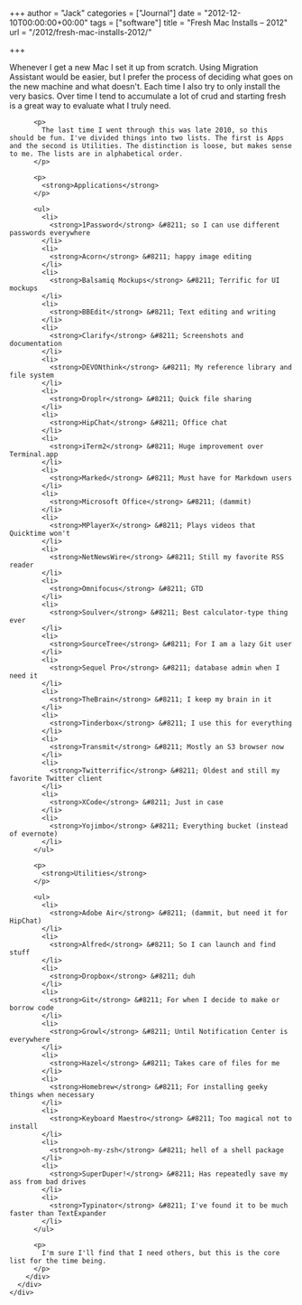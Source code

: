 +++
author = "Jack"
categories = ["Journal"]
date = "2012-12-10T00:00:00+00:00"
tags = ["software"]
title = "Fresh Mac Installs – 2012"
url = "/2012/fresh-mac-installs-2012/"

+++

<div>
  <div>
    <div>
    </div>
  </div>
  
  <div>
    <div>
      <div>
        <div>
          <p>
            Whenever I get a new Mac I set it up from scratch. Using Migration Assistant would be easier, but I prefer the process of deciding what goes on the new machine and what doesn't. Each time I also try to only install the very basics. Over time I tend to accumulate a lot of crud and starting fresh is a great way to evaluate what I truly need.
          </p>
          
          <p>
            The last time I went through this was late 2010, so this should be fun. I've divided things into two lists. The first is Apps and the second is Utilities. The distinction is loose, but makes sense to me. The lists are in alphabetical order.
          </p>
          
          <p>
            <strong>Applications</strong>
          </p>
          
          <ul>
            <li>
              <strong>1Password</strong> &#8211; so I can use different passwords everywhere
            </li>
            <li>
              <strong>Acorn</strong> &#8211; happy image editing
            </li>
            <li>
              <strong>Balsamiq Mockups</strong> &#8211; Terrific for UI mockups
            </li>
            <li>
              <strong>BBEdit</strong> &#8211; Text editing and writing
            </li>
            <li>
              <strong>Clarify</strong> &#8211; Screenshots and documentation
            </li>
            <li>
              <strong>DEVONthink</strong> &#8211; My reference library and file system
            </li>
            <li>
              <strong>Droplr</strong> &#8211; Quick file sharing
            </li>
            <li>
              <strong>HipChat</strong> &#8211; Office chat
            </li>
            <li>
              <strong>iTerm2</strong> &#8211; Huge improvement over Terminal.app
            </li>
            <li>
              <strong>Marked</strong> &#8211; Must have for Markdown users
            </li>
            <li>
              <strong>Microsoft Office</strong> &#8211; (dammit)
            </li>
            <li>
              <strong>MPlayerX</strong> &#8211; Plays videos that Quicktime won't
            </li>
            <li>
              <strong>NetNewsWire</strong> &#8211; Still my favorite RSS reader
            </li>
            <li>
              <strong>Omnifocus</strong> &#8211; GTD
            </li>
            <li>
              <strong>Soulver</strong> &#8211; Best calculator-type thing ever
            </li>
            <li>
              <strong>SourceTree</strong> &#8211; For I am a lazy Git user
            </li>
            <li>
              <strong>Sequel Pro</strong> &#8211; database admin when I need it
            </li>
            <li>
              <strong>TheBrain</strong> &#8211; I keep my brain in it
            </li>
            <li>
              <strong>Tinderbox</strong> &#8211; I use this for everything
            </li>
            <li>
              <strong>Transmit</strong> &#8211; Mostly an S3 browser now
            </li>
            <li>
              <strong>Twitterrific</strong> &#8211; Oldest and still my favorite Twitter client
            </li>
            <li>
              <strong>XCode</strong> &#8211; Just in case
            </li>
            <li>
              <strong>Yojimbo</strong> &#8211; Everything bucket (instead of evernote)
            </li>
          </ul>
          
          <p>
            <strong>Utilities</strong>
          </p>
          
          <ul>
            <li>
              <strong>Adobe Air</strong> &#8211; (dammit, but need it for HipChat)
            </li>
            <li>
              <strong>Alfred</strong> &#8211; So I can launch and find stuff
            </li>
            <li>
              <strong>Dropbox</strong> &#8211; duh
            </li>
            <li>
              <strong>Git</strong> &#8211; For when I decide to make or borrow code
            </li>
            <li>
              <strong>Growl</strong> &#8211; Until Notification Center is everywhere
            </li>
            <li>
              <strong>Hazel</strong> &#8211; Takes care of files for me
            </li>
            <li>
              <strong>Homebrew</strong> &#8211; For installing geeky things when necessary
            </li>
            <li>
              <strong>Keyboard Maestro</strong> &#8211; Too magical not to install
            </li>
            <li>
              <strong>oh-my-zsh</strong> &#8211; hell of a shell package
            </li>
            <li>
              <strong>SuperDuper!</strong> &#8211; Has repeatedly save my ass from bad drives
            </li>
            <li>
              <strong>Typinator</strong> &#8211; I've found it to be much faster than TextExpander
            </li>
          </ul>
          
          <p>
            I'm sure I'll find that I need others, but this is the core list for the time being.
          </p>
        </div>
      </div>
    </div>
  </div>
</div>